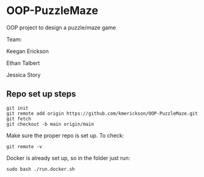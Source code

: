 # OOP-PuzzleMaze
OOP project to design a puzzle/maze game

Team:
  
  Keegan Erickson
  
  Ethan Talbert
  
  Jessica Story

## Repo set up steps
```
git init
git remote add origin https://github.com/kmerickson/OOP-PuzzleMaze.git
git fetch
git checkout -b main origin/main
```


Make sure the proper repo is set up. To check:

`git remote -v`

Docker is already set up, so in the folder just run:

`sudo bash ./run.docker.sh`

